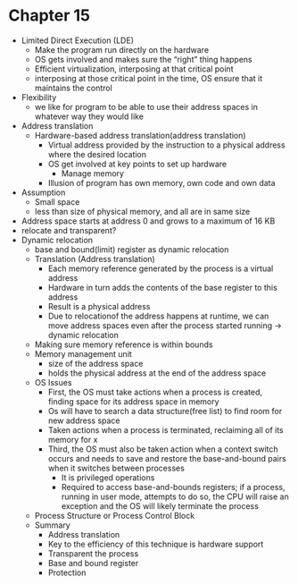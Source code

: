 # Chapter 15

- Limited Direct Execution (LDE)
    - Make the program run directly on the hardware
    - OS gets involved and makes sure the “right” thing happens
    - Efficient virtualization, interposing at that critical point
    - interposing at those critical point in the time, OS ensure that it maintains the control
- Flexibility
    - we like for program to be able to use their address spaces in whatever way they would like
- Address translation
    - Hardware-based address translation(address translation)
        - Virtual address provided by the instruction to a physical address where the desired location
        - OS get involved at key points to set up hardware
            - Manage memory
        - Illusion of program has own memory, own code and own data
- Assumption
    - Small space
    - less than size of physical memory, and all are in same size
- Address space starts at address 0 and grows to a maximum of 16 KB
- relocate and transparent?
- Dynamic relocation
    - base and bound(limit) register as dynamic relocation
    - Translation (Address translation)
        - Each memory reference generated by the process is a virtual address
        - Hardware in turn adds the contents of the base register to this address
        - Result is a physical address
        - Due to relocationof the address happens at runtime, we can move address spaces even after the process started running → dynamic relocation
    - Making sure memory reference is within bounds
    - Memory management unit
        - size of the address space
        - holds the physical address at the end of the address space
    - OS Issues
        - First, the OS must take actions when a process is created, finding space for its address space in memory
        - Os will have to search a data structure(free list) to find room for new address space
        - Taken actions when a process is terminated, reclaiming all of its memory for x
        - Third, the OS must also be taken action when a context switch occurs and needs to save and restore the base-and-bound pairs when it switches between processes
            - It is privileged operations
            - Required to access base-and-bounds registers; if a process, running in user mode, attempts to do so, the CPU will raise an exception and the OS will likely terminate the process
    - Process Structure or Process Control Block
    - Summary
        - Address translation
        - Key to the efficiency of this technique is hardware support
        - Transparent the process
        - Base and bound register
        - Protection